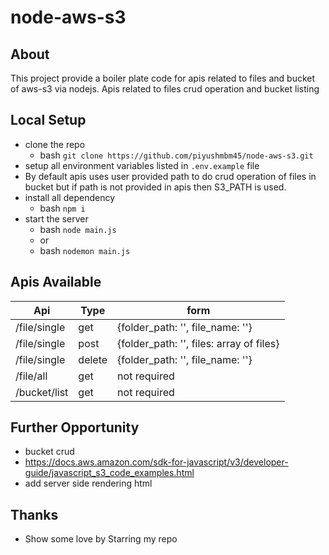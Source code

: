 # node-aws-s3

## About
 This project provide a boiler plate code for apis related to files and bucket of aws-s3 via nodejs. Apis related to files crud operation and bucket listing

## Local Setup
- clone the repo 
   - bash ```git clone https://github.com/piyushmbm45/node-aws-s3.git```
- setup all environment variables listed in ```.env.example``` file
- By default apis uses user provided path to do crud operation of files in bucket but if path is not provided in apis then S3_PATH is used.
- install all dependency
  - bash ```npm i```
- start the server
  - bash ```node main.js``` 
  - or
  - bash ```nodemon main.js```

## Apis Available
| Api          | Type   | form                                     |
| ------------ | ------ | ---------------------------------------- |
| /file/single | get    | {folder_path: '', file_name: ''}         |
| /file/single | post   | {folder_path: '', files: array of files} |
| /file/single | delete | {folder_path: '', file_name: ''}         |
| /file/all    | get    | not required                             |
| /bucket/list | get    | not required                             |

## Further Opportunity
- bucket crud
- https://docs.aws.amazon.com/sdk-for-javascript/v3/developer-guide/javascript_s3_code_examples.html
- add server side rendering html

## Thanks
- Show some love by Starring my repo